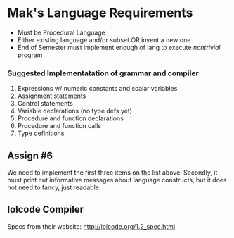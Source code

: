 Mak's Language Requirements
===================
* Must be Procedural Language
* Either existing language and/or subset OR invent a new one
* End of Semester must implement enough of lang to execute *nontrivial* program

### Suggested Implementatation of grammar and compiler
1. Expressions w/ numeric constants and scalar variables
2. Assignment statements
3. Control statements
4. Variable declarations (no type defs yet)
5. Procedure and function declarations
6. Procedure and function calls
7. Type definitions

## Assign #6
We need to implement the first three items on the list above. Secondly, it must print out informative messages about language constructs, but it does not need to fancy, just readable.

## lolcode Compiler
Specs from their website:
http://lolcode.org/1.2_spec.html